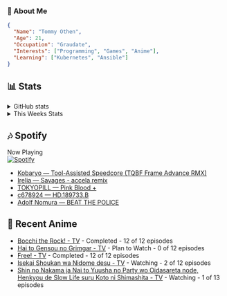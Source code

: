 ### 👋 About Me
```json
{
  "Name": "Tommy Othen",
  "Age": 21,
  "Occupation": "Graudate",
  "Interests": ["Programming", "Games", "Anime"],
  "Learning": ["Kubernetes", "Ansible"]
}
```

## 📊 Stats
<details>
  <summary>GitHub stats</summary>
  <a href="https://github.com/anuraghazra/github-readme-stats">
    <img src="https://github-readme-stats.vercel.app/api?username=tommyothen&show_icons=true&count_private=true&hide=prs,issues">
  </a>
</details>

<details>
  <summary>This Weeks Stats</summary>
  <a href="https://github.com/anuraghazra/github-readme-stats">
    <img src="https://github-readme-stats.vercel.app/api/wakatime?username=tommyothen&cache_seconds=1800&custom_title=Top%20Languages">
  </a>
</details>

## 🎶 Spotify
Now Playing\
[![Spotify](https://novatorem-dasushiasian.vercel.app/api/spotify)](https://open.spotify.com/user/g90805640970)
<!-- LASTFM:START -->
* [Kobaryo — Tool-Assisted Speedcore &lpar;TQBF Frame Advance RMX&rpar;](https://www.last.fm/music/Kobaryo/_/Tool-Assisted+Speedcore+&lpar;TQBF+Frame+Advance+RMX&rpar;)
* [Irelia — Savages - accela remix](https://www.last.fm/music/Irelia/_/Savages+-+accela+remix)
* [TOKYOPILL — Pink Blood +](https://www.last.fm/music/TOKYOPILL/_/Pink+Blood+%252B)
* [c678924 — HD.189733.B](https://www.last.fm/music/c678924/_/HD.189733.B)
* [Adolf Nomura — BEAT THE POLICE](https://www.last.fm/music/Adolf+Nomura/_/BEAT+THE+POLICE)<!-- LASTFM:END -->

## 🗻 Recent Anime
<!-- ANIME-LIST:START -->
* [Bocchi the Rock! - TV](https://myanimelist.net/anime/47917/Bocchi_the_Rock) - Completed - 12 of 12 episodes
* [Hai to Gensou no Grimgar - TV](https://myanimelist.net/anime/31859/Hai_to_Gensou_no_Grimgar) - Plan to Watch - 0 of 12 episodes
* [Free! - TV](https://myanimelist.net/anime/18507/Free) - Completed - 12 of 12 episodes
* [Isekai Shoukan wa Nidome desu - TV](https://myanimelist.net/anime/50220/Isekai_Shoukan_wa_Nidome_desu) - Watching - 2 of 12 episodes
* [Shin no Nakama ja Nai to Yuusha no Party wo Oidasareta node, Henkyou de Slow Life suru Koto ni Shimashita - TV](https://myanimelist.net/anime/44037/Shin_no_Nakama_ja_Nai_to_Yuusha_no_Party_wo_Oidasareta_node_Henkyou_de_Slow_Life_suru_Koto_ni_Shimashita) - Watching - 1 of 13 episodes<!-- ANIME-LIST:END -->
